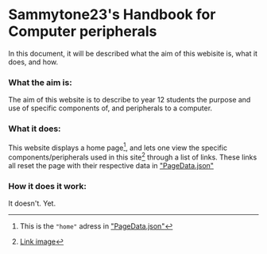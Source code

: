 # Sammytone23's Handbook for Computer peripherals
In this document, it will be described what the aim of this webisite is, what it does, and how.

### What the aim is:
The aim of this website is to describe to year 12 students the purpose and use of specific components of, and peripherals to a computer.

### What it does:
This website displays a home page[^1], and lets one view the specific components/peripherals used in this site[^2] through a list of links.
These links all reset the page with their respective data in ["PageData.json"]("PageData.json")

### How it does it work:
It doesn't. Yet.

[^1]:This is the `"home"` adress in ["PageData.json"]("PageData.json")
[^2]:[Link image]("")